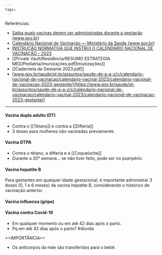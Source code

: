 ```yaml
---
tags:
---
```

Referências: 
* [Saiba quais vacinas devem ser administradas durante a gestação (www.gov.br)](https://www.gov.br/pt-br/noticias/saude-e-vigilancia-sanitaria/2022/11/saiba-quais-vacinas-devem-ser-administradas-durante-a-gestacao)
* [Calendário Nacional de Vacinação — Ministério da Saúde (www.gov.br)](https://www.gov.br/saude/pt-br/assuntos/saude-de-a-a-z/c/calendario-nacional-de-vacinacao)
* [INSTRUÇÃO NORMATIVA QUE INSTRUI O CALENDÁRIO NACIONAL DE VACINAÇÃO - 2023](https://www.gov.br/saude/pt-br/assuntos/saude-de-a-a-z/c/calendario-nacional-de-vacinacao/calendario-vacinal-2023/instrucao-normativa-calendario-nacional-de-vacinacao-2023/)
* [[Private Vault/Residência/RESUMO ESTRATEGIA MED/Pediatria/Imunizações.pdf|Imunizações]]
* [[Caderneta da Gestante 2023.pdf]]
* [www.gov.br/saude/pt-br/assuntos/saude-de-a-a-z/c/calendario-nacional-de-vacinacao/calendario-vacinal-2023/calendario-nacional-de-vacinacao-2023-gestante/](https://www.gov.br/saude/pt-br/assuntos/saude-de-a-a-z/c/calendario-nacional-de-vacinacao/calendario-vacinal-2023/calendario-nacional-de-vacinacao-2023-gestante/)
---

#### Vacina dupla adulto (DT) 
* Contra o [[Tétano]] e contra a [[Difteria]]
* 3 doses para mulheres não vacinadas previamente. 
#### Vacina DTPA 
* Contra o tétano, a difteria e a [[Coqueluche]]
* Durante a 20° semana... se não tiver feito, pode ser no puerpério. 
#### Vacina hepatite B
Para gestantes em qualquer idade gestacional, é importante administrar 3 doses (0, 1 e 6 meses) da vacina hepatite B, considerando o histórico de vacinação anterior.
#### Vacina influenza (gripe)

#### Vacina contra Covid-19 
* Em qualquer momento ou em até 42 dias após o parto. 
* Pq em até 42 dias após o parto? #dúvida


==IMPORTÂNCIA==
* Os anticorpos da mãe são transferidos para o bebê. 


[^1]: 
[^2]: 